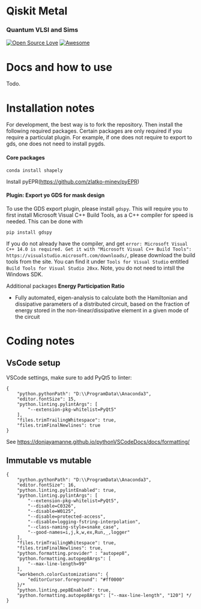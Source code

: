 # Qiskit Metal
### Quantum VLSI and Sims

[![Open Source Love](https://badges.frapsoft.com/os/v1/open-source.png?v=103)](https://github.com/zlatko-minev/pyEPR)
[![Awesome](https://cdn.rawgit.com/sindresorhus/awesome/d7305f38d29fed78fa85652e3a63e154dd8e8829/media/badge.svg)](https://github.com/zlatko-minev/pyEPR)

# Docs and how to use 

Todo. 

# Installation notes

For development, the best way is to fork the repository. Then install the following required packages. Certain packages are only required if you require a particulat plugin. For example, if one does not require to export to gds, one does not need to install pygds.  

#### Core packages 
```
conda install shapely
```

Install pyEPR(https://github.com/zlatko-minev/pyEPR)

#### Plugin: Export yo GDS for mask design 
To use the GDS export plugin, please install `gdspy`. This will require you to first install Microsoft Visual C++ Build Tools, as a C++ compiler for speed is needed. This can be done with 
```
pip install gdspy
```
If you do not already have the compiler, and get `error: Microsoft Visual C++ 14.0 is required. Get it with "Microsoft Visual C++ Build Tools": https://visualstudio.microsoft.com/downloads/`, please download the build tools from the site. You can find it under `Tools for Visual Studio` entitled `Build Tools for Visual Studio 20xx`. Note, you do not need to intsll the Windows SDK. 


Additional packages 
**Energy Participation Ratio**
  * Fully automated, eigen-analysis to calculate both the Hamiltonian and dissipative parameters of a distributed circuit, based on the fraction of energy stored in the non-linear/dissipative element in a given mode of the circuit



# Coding notes 


## VsCode setup 

VSCode settings, make sure to add PyQt5 to linter:
```
{
    "python.pythonPath": "D:\\ProgramData\\Anaconda3",
    "editor.fontSize": 15,
    "python.linting.pylintArgs": [
        "--extension-pkg-whitelist=PyQt5"
    ],
    "files.trimTrailingWhitespace": true,
    "files.trimFinalNewlines": true
}
```
See https://donjayamanne.github.io/pythonVSCodeDocs/docs/formatting/

## Immutable vs mutable 
<!--
https://medium.com/@meghamohan/mutable-and-immutable-side-of-python-c2145cf72747
-->



```
{
    "python.pythonPath": "D:\\ProgramData\\Anaconda3",
    "editor.fontSize": 16,
    "python.linting.pylintEnabled": true,
    "python.linting.pylintArgs": [
        "--extension-pkg-whitelist=PyQt5",
        "--disable=C0326",
        "--disable=W0125",
        "--disable=protected-access",
        "--disable=logging-fstring-interpolation",
        "--class-naming-style=snake_case",
        "--good-names=i,j,k,w,ex,Run,_,logger"
    ],
    "files.trimTrailingWhitespace": true,
    "files.trimFinalNewlines": true,
    "python.formatting.provider" : "autopep8",
    "python.formatting.autopep8Args": [
        "--max-line-length=99"
    ],
    "workbench.colorCustomizations": {
        "editorCursor.foreground": "#ff0000"
    }/*
    "python.linting.pep8Enabled": true,
    "python.formatting.autopep8Args": ["--max-line-length", "120"] */
}
```